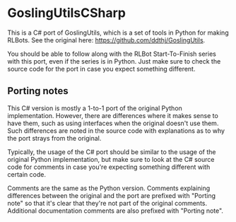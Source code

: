 # GoslingUtilsCSharp

This is a C# port of GoslingUtils, which is a set of tools in Python for making RLBots. See the original
here: https://github.com/ddthj/GoslingUtils.

You should be able to follow along with the RLBot Start-To-Finish series with this port, even if the series is in
Python. Just make sure to check the source code for the port in case you expect something different.

## Porting notes

This C# version is mostly a 1-to-1 port of the original Python implementation. However, there are differences where it
makes sense to have them, such as using interfaces when the original doesn't use them. Such differences are noted in the
source code with explanations as to why the port strays from the original.

Typically, the usage of the C# port should be similar to the usage of the original Python implementation, but make sure
to look at the C# source code for comments in case you're expecting something different with certain code.

Comments are the same as the Python version. Comments explaining differences between the original and the port are
prefixed with "Porting note" so that it's clear that they're not part of the original comments. Additional documentation
comments are also prefixed with "Porting note".